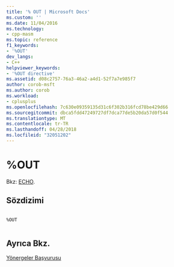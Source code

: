 ```yaml
---
title: '% OUT | Microsoft Docs'
ms.custom: ''
ms.date: 11/04/2016
ms.technology:
- cpp-masm
ms.topic: reference
f1_keywords:
- '%OUT'
dev_langs:
- C++
helpviewer_keywords:
- '%OUT directive'
ms.assetid: d08c2757-76a3-46a2-a4d1-52f7a7e985f7
author: corob-msft
ms.author: corob
ms.workload:
- cplusplus
ms.openlocfilehash: 7c630e09359135d31c6f302b316fcd78be429d66
ms.sourcegitcommit: dbca5fdd47249727df7dca77de5b20da57d0f544
ms.translationtype: MT
ms.contentlocale: tr-TR
ms.lasthandoff: 04/28/2018
ms.locfileid: "32051202"
---
```

# <a name="out"></a>%OUT
Bkz: [ECHO](../../assembler/masm/echo.md).  
  
## <a name="syntax"></a>Sözdizimi  
  
```  
  
%OUT  
  
```  
  
## <a name="see-also"></a>Ayrıca Bkz.  
 [Yönergeler Başvurusu](../../assembler/masm/directives-reference.md)
